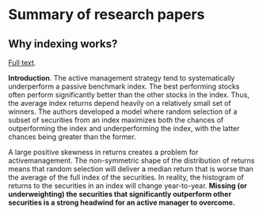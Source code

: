 # Summary of research papers

## Why indexing works? 

[Full text](https://arxiv.org/abs/1510.03550).


__Introduction__. The active management strategy tend to systematically underperform a passive benchmark index. The best performing stocks often perform significantly better than the other stocks in the index. Thus, the average index returns depend heavily on a relatively small set of winners. The authors developed a model where random selection of a subset of securities from an index maximizes both the chances of outperforming the index and underperforming the index, with the latter chances being greater than the former.

A large positive skewness in returns creates a problem for activemanagement. The non-symmetric shape of the distribution of returns means that random selection will deliver a median return that is worse than the average of the full index of the securities. In reality, the histogram of returns to the securities in an index will change year-to-year. **Missing (or underweighting) the securities that significantly outperform other securities is a strong headwind for an active manager to overcome.** 
